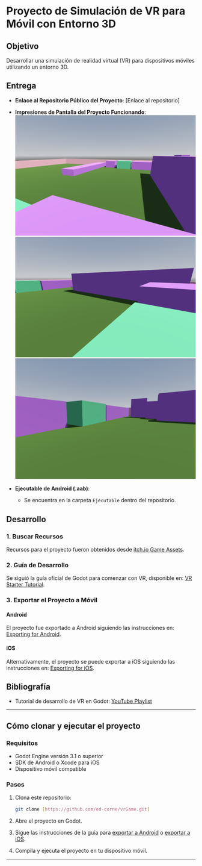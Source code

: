 # Proyecto de Simulación de VR para Móvil con Entorno 3D

## Objetivo

Desarrollar una simulación de realidad virtual (VR) para dispositivos móviles utilizando un entorno 3D.

## Entrega

- **Enlace al Repositorio Público del Proyecto**: [Enlace al repositorio]

- **Impresiones de Pantalla del Proyecto Funcionando**:
  ![Captura 1](./ScreenShots/screen1.png)
  ![Captura 2](./ScreenShots/screen2.png)
  ![Captura 2](./ScreenShots/screen3.png)

- **Ejecutable de Android (.aab)**:

  - Se encuentra en la carpeta `Ejecutable` dentro del repositorio.

## Desarrollo

### 1. Buscar Recursos

Recursos para el proyecto fueron obtenidos desde [itch.io Game Assets](https://itch.io/game-assets).

### 2. Guía de Desarrollo

Se siguió la guía oficial de Godot para comenzar con VR, disponible en: [VR Starter Tutorial](https://docs.godotengine.org/en/3.1/tutorials/vr/vr_starter_tutorial.html).

### 3. Exportar el Proyecto a Móvil

#### Android

El proyecto fue exportado a Android siguiendo las instrucciones en: [Exporting for Android](https://docs.godotengine.org/en/stable/tutorials/export/exporting_for_android.html).

#### iOS

Alternativamente, el proyecto se puede exportar a iOS siguiendo las instrucciones en: [Exporting for iOS](https://docs.godotengine.org/en/stable/tutorials/export/exporting_for_ios.html).

## Bibliografía

- Tutorial de desarrollo de VR en Godot: [YouTube Playlist](https://www.youtube.com/watch?v=fxZoXfX4oBo&list=PLfX6C2dxVyLxXl3gJwakzdqRaV7WKlqFR)

---

## Cómo clonar y ejecutar el proyecto

### Requisitos

- Godot Engine versión 3.1 o superior
- SDK de Android o Xcode para iOS
- Dispositivo móvil compatible

### Pasos

1. Clona este repositorio:

   ```bash
   git clone [https://github.com/ed-corne/vrGame.git]
   ```

2. Abre el proyecto en Godot.

3. Sigue las instrucciones de la guía para [exportar a Android](https://docs.godotengine.org/en/stable/tutorials/export/exporting_for_android.html) o [exportar a iOS](https://docs.godotengine.org/en/stable/tutorials/export/exporting_for_ios.html).

4. Compila y ejecuta el proyecto en tu dispositivo móvil.

---
